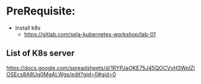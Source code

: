 # PreRequisite:
- Install k8s
  - https://gitlab.com/sela-kubernetes-workshop/lab-01
## List of K8s server
https://docs.google.com/spreadsheets/d/1RYPJaOKE75J45QOCVvH3WolZlOSEcs8A8Ug0MgALWgs/edit?gid=0#gid=0
